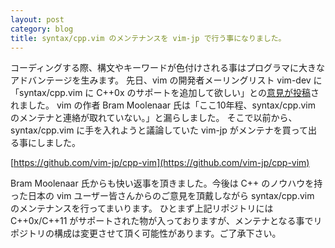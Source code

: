 ```yaml
---
layout: post
category: blog
title: syntax/cpp.vim のメンテナンスを vim-jp で行う事になりました。
---
```


コーディングする際、構文やキーワードが色付けされる事はプログラマに大きなアドバンテージを生みます。
先日、vim の開発者メーリングリスト vim-dev に「syntax/cpp.vim に C++0x のサポートを追加して欲しい」との[意見が投稿](https://groups.google.com/d/topic/vim_dev/ug_wmWQqyGU/discussion)されました。
vim の作者 Bram Moolenaar 氏は「ここ10年程、syntax/cpp.vim のメンテナと連絡が取れていない。」と漏らしました。
そこで以前から、syntax/cpp.vim に手を入れようと議論していた vim-jp がメンテナを買って出る事にしました。

[https://github.com/vim-jp/cpp-vim](https://github.com/vim-jp/cpp-vim)

Bram Moolenaar 氏からも快い返事を頂きました。今後は C++ のノウハウを持った日本の vim ユーザー皆さんからのご意見を頂戴しながら syntax/cpp.vim のメンテナンスを行ってまいります。
ひとまず上記リポジトリには C++0x/C++11 がサポートされた物が入っておりますが、メンテナとなる事でリポジトリの構成は変更させて頂く可能性があります。ご了承下さい。
